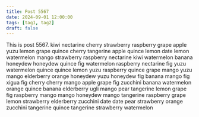 ```yaml
---
title: Post 5567
date: 2024-09-01 12:00:00
tags: [tag1, tag2]
draft: false
---
```

This is post 5567.
kiwi
nectarine
cherry
strawberry
raspberry
grape
apple
yuzu
lemon
grape
quince
cherry
tangerine
apple
quince
lemon
date
lemon
watermelon
mango
strawberry
raspberry
nectarine
kiwi
watermelon
banana
honeydew
honeydew
quince
fig
watermelon
raspberry
nectarine
fig
yuzu
watermelon
quince
quince
lemon
yuzu
raspberry
quince
grape
mango
yuzu
mango
elderberry
orange
honeydew
yuzu
honeydew
fig
banana
mango
fig
xigua
fig
cherry
cherry
mango
apple
grape
fig
zucchini
banana
watermelon
orange
quince
banana
elderberry
ugli
mango
pear
tangerine
lemon
grape
fig
raspberry
mango
mango
honeydew
mango
tangerine
raspberry
grape
lemon
strawberry
elderberry
zucchini
date
date
pear
strawberry
orange
zucchini
tangerine
quince
tangerine
strawberry
watermelon
